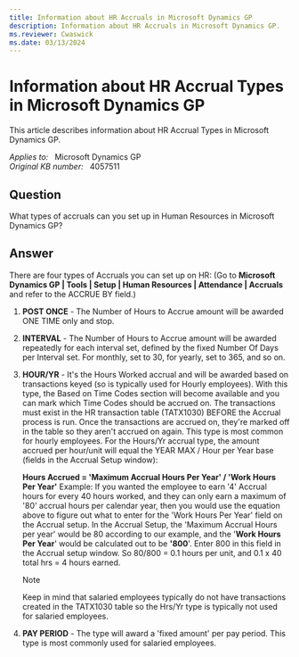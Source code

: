```yaml
---
title: Information about HR Accruals in Microsoft Dynamics GP
description: Information about HR Accruals in Microsoft Dynamics GP.
ms.reviewer: Cwaswick
ms.date: 03/13/2024
---
```

# Information about HR Accrual Types in Microsoft Dynamics GP

This article describes information about HR Accrual Types in Microsoft Dynamics GP.

_Applies to:_ &nbsp; Microsoft Dynamics GP  
_Original KB number:_ &nbsp; 4057511

## Question

What types of accruals can you set up in Human Resources in Microsoft Dynamics GP?

## Answer

There are four types of Accruals you can set up on HR: (Go to **Microsoft Dynamics GP | Tools | Setup | Human Resources | Attendance | Accruals** and refer to the ACCRUE BY field.)

1. **POST ONCE** - The Number of Hours to Accrue amount will be awarded ONE TIME only and stop.
2. **INTERVAL** - The Number of Hours to Accrue amount will be awarded repeatedly for each interval set, defined by the fixed Number Of Days per Interval set.  For monthly, set to 30, for yearly, set to 365, and so on.
3. **HOUR/YR** - It's the Hours Worked accrual and will be awarded based on transactions keyed (so is typically used for Hourly employees). With this type, the Based on Time Codes section will become available and you can mark which Time Codes should be accrued on. The transactions must exist in the HR transaction table (TATX1030) BEFORE the Accrual process is run.  Once the transactions are accrued on, they're marked off in the table so they aren't accrued on again. This type is most common for hourly employees. For the Hours/Yr accrual type, the amount accrued per hour/unit will equal the YEAR MAX / Hour per Year base (fields in the Accrual Setup window):  

    **Hours Accrued =  'Maximum Accrual Hours Per Year' / 'Work Hours Per Year'**
    Example: If you wanted the employee to earn '4' Accrual hours for every 40 hours worked, and they can only earn a maximum of '80' accrual hours per calendar year, then you would use the equation above to figure out what to enter for the 'Work Hours Per Year' field on the Accrual setup.   In the Accrual Setup, the 'Maximum Accrual Hours per year' would be 80 according to our example, and the '**Work Hours Per Year**' would be calculated out to be **'800**'.  Enter 800 in this field in the Accrual setup window. So 80/800 = 0.1 hours per unit, and 0.1 x 40 total hrs = 4 hours earned.
    > [!NOTE]
    > Keep in mind that salaried employees typically do not have transactions created in the TATX1030 table so the Hrs/Yr type is typically not used for salaried employees.
4. **PAY PERIOD** - The type will award a 'fixed amount' per pay period. This type is most commonly used for salaried employees.
